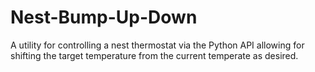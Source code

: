 # Nest-Bump-Up-Down
A utility for controlling a nest thermostat via the Python API allowing for shifting the target temperature from the current temperate as desired.
